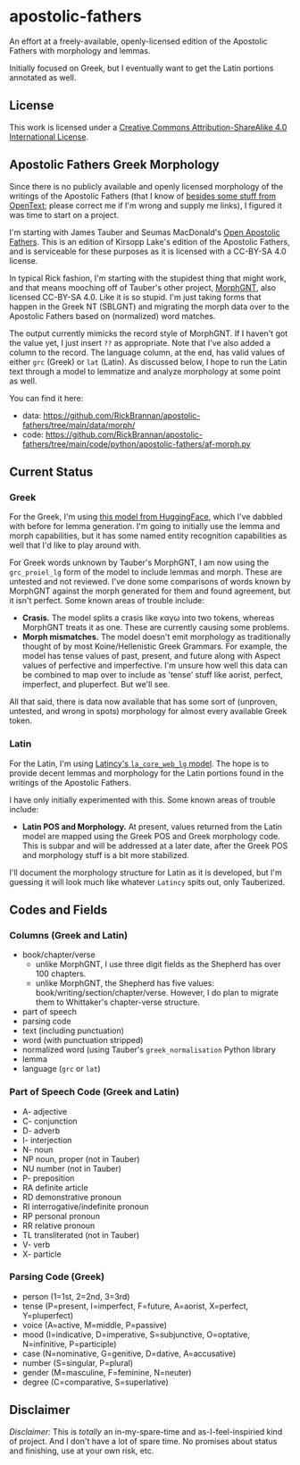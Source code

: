 # apostolic-fathers
An effort at a freely-available, openly-licensed edition of the Apostolic Fathers with morphology and lemmas.

Initially focused on Greek, but I eventually want to get the Latin portions annotated as well.

## License
This work is licensed under a [Creative Commons Attribution-ShareAlike 4.0 International License](http://creativecommons.org/licenses/by-sa/4.0/).

## Apostolic Fathers Greek Morphology

Since there is no publicly available and openly licensed morphology of the writings of the Apostolic Fathers 
(that I know of [besides some stuff from OpenText](https://github.com/OpenText-org/non_NT_annotation); please 
correct me if I'm wrong and supply me links), I figured it was time to start on a project.

I'm starting with James Tauber and Seumas MacDonald's [Open Apostolic Fathers](https://github.com/jtauber/apostolic-fathers).
This is an edition of Kirsopp Lake's edition of the Apostolic Fathers, and is serviceable for these purposes as it is
licensed with a CC-BY-SA 4.0 license.

In typical Rick fashion, I'm starting with the stupidest thing that might work, and that means mooching off of Tauber's other
project, [MorphGNT](https://github.com/MorphGNT), also licensed CC-BY-SA 4.0. Like it is so stupid. I'm just taking forms that 
happen in the Greek NT (SBLGNT) and migrating the morph data over to the Apostolic Fathers based on (normalized) word matches.

The output currently mimicks the record style of MorphGNT. If I haven't got the value yet, I just insert `??` as appropriate.
Note that I've also added a column to the record. The language column, at the end, has valid values of either `grc` (Greek)
or `lat` (Latin). As discussed below, I hope to run the Latin text through a model to lemmatize and analyze morphology at
some point as well.

You can find it here:

* data: https://github.com/RickBrannan/apostolic-fathers/tree/main/data/morph/
* code: https://github.com/RickBrannan/apostolic-fathers/tree/main/code/python/apostolic-fathers/af-morph.py

## Current Status

### Greek

For the Greek, I'm using [this model from HuggingFace](https://huggingface.co/Jacobo/grc_proiel_lg), which
I've dabbled with before for lemma generation. I'm going to initially use the lemma and morph capabilities,
but it has some named entity recognition capabilities as well that I'd like to play around with.

For Greek words unknown by Tauber's MorphGNT, I am now using the `grc_proiel_lg` form of the model to 
include lemmas and morph. These are untested and not reviewed. I've done some comparisons of words known
by MorphGNT against the morph generated for them and found agreement, but it isn't perfect. Some known areas
of trouble include:

* **Crasis.** The model splits a crasis like καγω into two tokens, whereas MorphGNT treats it as one. These are currently causing some problems.
* **Morph mismatches.** The model doesn't emit morphology as traditionally thought of by most Koine/Hellenistic Greek Grammars. For example,
the model has tense values of past, present, and future along with Aspect values of perfective and imperfective. I'm unsure how well this 
data can be combined to map over to include as 'tense' stuff like aorist, perfect, imperfect, and pluperfect. But we'll see.

All that said, there is data now available that has some sort of (unproven, untested, and wrong in spots) morphology for
almost every available Greek token.

### Latin

For the Latin, I'm using [Latincy's `la_core_web_lg` model](https://huggingface.co/latincy/la_core_web_lg). The 
hope is to provide decent lemmas and morphology for the Latin portions found in the writings of the Apostolic Fathers.

I have only initially experimented with this. Some known areas of trouble include:

* **Latin POS and Morphology.** At present, values returned from the Latin model are mapped using the Greek POS and Greek morphology code.
This is subpar and will be addressed at a later date, after the Greek POS and morphology stuff is a bit more stabilized.


I'll document the morphology structure for Latin as it is developed, but I'm guessing it will look much like
whatever `Latincy` spits out, only Tauberized.

## Codes and Fields

### Columns (Greek and Latin)

 * book/chapter/verse
   * unlike MorphGNT, I use three digit fields as the Shepherd has over 100 chapters.
   * unlike MorphGNT, the Shepherd has five values: book/writing/section/chapter/verse. However, I do plan to migrate them to Whittaker's chapter-verse structure.
 * part of speech
 * parsing code
 * text (including punctuation)
 * word (with punctuation stripped)
 * normalized word (using Tauber's `greek_normalisation` Python library
 * lemma
 * language (`grc` or `lat`)

### Part of Speech Code (Greek and Latin)

* A- adjective  
* C- conjunction  
* D- adverb  
* I- interjection  
* N- noun
* NP noun, proper (not in Tauber)
* NU number (not in Tauber)
* P- preposition  
* RA definite article  
* RD demonstrative pronoun  
* RI interrogative/indefinite pronoun  
* RP personal pronoun  
* RR relative pronoun  
* TL transliterated (not in Tauber)
* V- verb  
* X- particle  

### Parsing Code (Greek)

 * person (1=1st, 2=2nd, 3=3rd)
 * tense (P=present, I=imperfect, F=future, A=aorist, X=perfect, Y=pluperfect)
 * voice (A=active, M=middle, P=passive)
 * mood (I=indicative, D=imperative, S=subjunctive, O=optative, N=infinitive, P=participle)
 * case (N=nominative, G=genitive, D=dative, A=accusative)
 * number (S=singular, P=plural)
 * gender (M=masculine, F=feminine, N=neuter)
 * degree (C=comparative, S=superlative)
 
## Disclaimer
*Disclaimer:* This is _totally_ an in-my-spare-time and as-I-feel-inspiried kind of project. And I don't have a lot of spare time. No promises 
about status and finishing, use at your own risk, etc.

